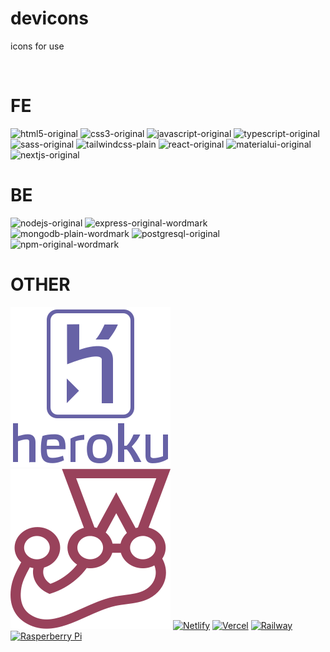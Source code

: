 # devicons
icons for use

[![]()]()

# FE

![html5-original](https://user-images.githubusercontent.com/82413454/201538165-15fab99b-3afa-4a53-a8c0-fe86aa3e9221.svg)
![css3-original](https://user-images.githubusercontent.com/82413454/201538256-f7674c3e-ab32-42a3-b576-5f68ab5f565b.svg)
![javascript-original](https://user-images.githubusercontent.com/82413454/201538269-6b3d612d-43d3-46e2-b0c9-d3d6291d585f.svg)
![typescript-original](https://user-images.githubusercontent.com/82413454/201538286-f5eec681-c586-4fbb-90d8-b5037cfd2bed.svg)
![sass-original](https://user-images.githubusercontent.com/82413454/201538297-9a37fc5b-d2fb-478c-a6a8-a75a62fb170b.svg)
![tailwindcss-plain](https://user-images.githubusercontent.com/82413454/201538300-3f2d9faf-41ee-4ae5-b4af-c934e13e143d.svg)
![react-original](https://user-images.githubusercontent.com/82413454/201538305-478bcc0b-8d60-4989-ac43-376836060306.svg)
![materialui-original](https://user-images.githubusercontent.com/82413454/201538311-27312d42-67dd-44e7-bcef-89caabaacc02.svg)
![nextjs-original](https://user-images.githubusercontent.com/82413454/201538333-c8ae76a8-799b-42df-a71e-8dcc5b1b9617.svg)

# BE

![nodejs-original](https://user-images.githubusercontent.com/82413454/201538353-5621b947-de71-4193-807c-67b55e44166e.svg)
![express-original-wordmark](https://user-images.githubusercontent.com/82413454/201538361-c6fee368-8e02-48e0-babf-a2e4f64c7f11.svg)
![mongodb-plain-wordmark](https://user-images.githubusercontent.com/82413454/201538368-f70e2afc-3a79-4409-9baf-034ad8b5b90c.svg)
![postgresql-original](https://user-images.githubusercontent.com/82413454/201538373-fa4f1d13-42ab-4bec-8866-e842ab1c073e.svg)
![npm-original-wordmark](https://user-images.githubusercontent.com/82413454/201538380-39242308-f3af-4c54-80bb-6a360e5eb71d.svg)

# OTHER

[![Heroku](https://github.com/devicons/devicon/blob/master/icons/heroku/heroku-original-wordmark.svg)]()
[![Jest](https://github.com/devicons/devicon/blob/master/icons/jest/jest-plain.svg)]()
[![Netlify](https://user-images.githubusercontent.com/82413454/191464749-4bd02ee4-030e-494d-a62f-0e5343b6753e.png)]()
[![Vercel](https://user-images.githubusercontent.com/82413454/191465072-df998bdb-d0ab-4e65-9e36-c8d55af2b122.png)]()
[![Railway](https://user-images.githubusercontent.com/82413454/194641725-d2422aea-1b39-4d87-870a-59c9685fcdd3.png)]()
[![Rasperberry Pi](https://user-images.githubusercontent.com/82413454/194675959-d4138a45-23cf-448c-8a34-fbdbe5db214e.svg)]()
